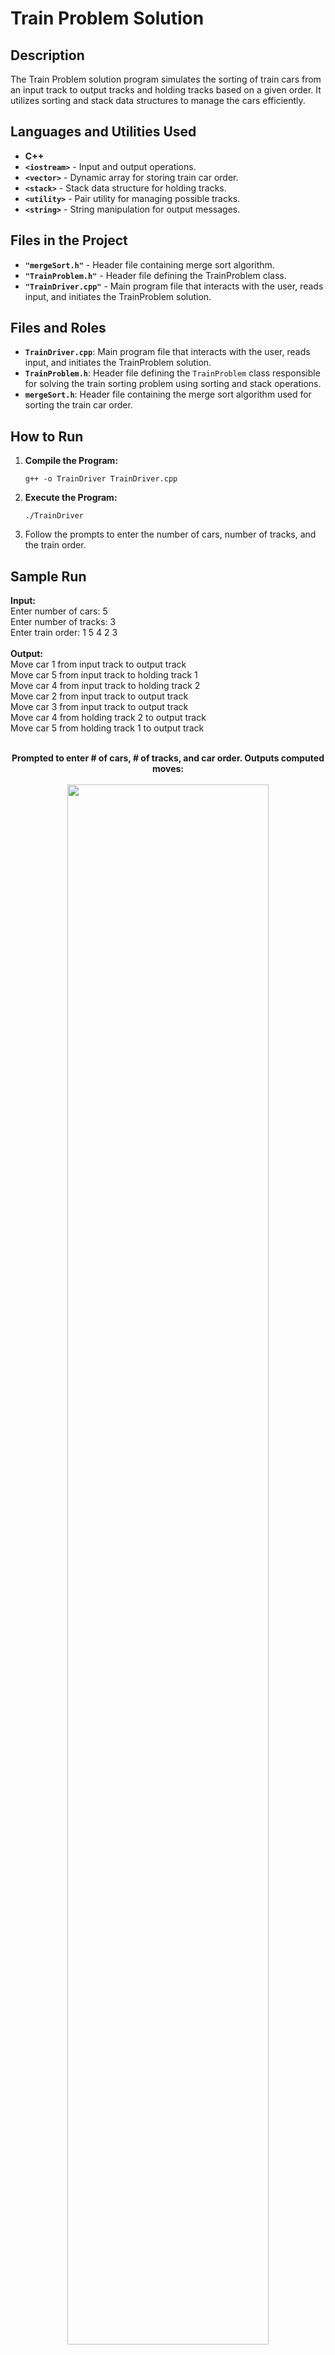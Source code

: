 <h1>Train Problem Solution</h1>

<h2>Description</h2>
<p>
    The Train Problem solution program simulates the sorting of train cars from an input track to output tracks
    and holding tracks based on a given order. It utilizes sorting and stack data structures to manage the cars
    efficiently.
</p>

<h2>Languages and Utilities Used</h2>
<ul>
    <li><b>C++</b></li>
    <li><b><code>&lt;iostream&gt;</code></b> - Input and output operations.</li>
    <li><b><code>&lt;vector&gt;</code></b> - Dynamic array for storing train car order.</li>
    <li><b><code>&lt;stack&gt;</code></b> - Stack data structure for holding tracks.</li>
    <li><b><code>&lt;utility&gt;</code></b> - Pair utility for managing possible tracks.</li>
    <li><b><code>&lt;string&gt;</code></b> - String manipulation for output messages.</li>
</ul>

<h2>Files in the Project</h2>
<ul>
    <li><b><code>&quot;mergeSort.h&quot;</code></b> - Header file containing merge sort algorithm.</li>
    <li><b><code>&quot;TrainProblem.h&quot;</code></b> - Header file defining the TrainProblem class.</li>
    <li><b><code>&quot;TrainDriver.cpp&quot;</code></b> - Main program file that interacts with the user, reads input, and initiates the TrainProblem solution.</li>

</ul>

<h2>Files and Roles</h2>
<ul>
    <li><b><code>TrainDriver.cpp</code></b>: Main program file that interacts with the user, reads input, and initiates the TrainProblem solution.</li>
    <li><b><code>TrainProblem.h</code></b>: Header file defining the <code>TrainProblem</code> class responsible for solving the train sorting problem using sorting and stack operations.</li>
    <li><b><code>mergeSort.h</code></b>: Header file containing the merge sort algorithm used for sorting the train car order.</li>
</ul>

<h2>How to Run</h2>
<ol>
    <li><b>Compile the Program:</b>
        <pre><code>g++ -o TrainDriver TrainDriver.cpp</code></pre>
    </li>
    <li><b>Execute the Program:</b>
        <pre><code>./TrainDriver</code></pre>
    </li>
    <li>Follow the prompts to enter the number of cars, number of tracks, and the train order.</li>
</ol>


<h2>Sample Run</h2>
<p>
<b>Input:</b><br>
Enter number of cars: 5<br>
Enter number of tracks: 3<br>
Enter train order: 1 5 4 2 3<br>
<br>
<b>Output:</b><br>
Move car 1 from input track to output track<br>
Move car 5 from input track to holding track 1<br>
Move car 4 from input track to holding track 2<br>
Move car 2 from input track to output track<br>
Move car 3 from input track to output track<br>
Move car 4 from holding track 2 to output track<br>
Move car 5 from holding track 1 to output track<br>

<br/>
<p align="center">
<b>Prompted to enter # of cars, # of tracks, and car order. Outputs computed moves: </b>
<br/>
<br/>
<img src="https://imgur.com/gBy1foS.png" height="80%" width="80%" />
<br />
<br />
</p>
